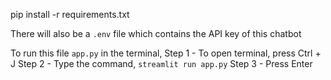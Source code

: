 pip install -r requirements.txt

There will also be a `.env` file which contains the API key of this chatbot

To run this file `app.py` in the terminal, 
Step 1 - To open terminal, press Ctrl + J
Step 2 - Type the command, `streamlit run app.py`
Step 3 - Press Enter